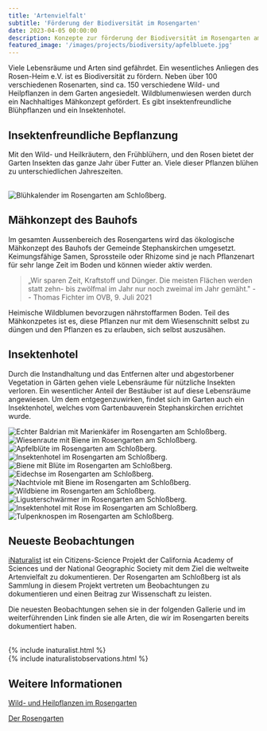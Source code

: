 ```yaml
---
title: 'Artenvielfalt'
subtitle: 'Förderung der Biodiversität im Rosengarten'
date: 2023-04-05 00:00:00
description: Konzepte zur förderung der Biodiversität im Rosengarten am Schloßberg.
featured_image: '/images/projects/biodiversity/apfelbluete.jpg'
---
```

 
Viele Lebensräume und Arten sind gefährdet. Ein wesentliches Anliegen des Rosen-Heim e.V. ist es Biodiversität zu fördern. Neben über 100 verschiedenen Rosenarten, sind ca. 150 verschiedene Wild- und Heilpflanzen in dem Garten angesiedelt. Wildblumenwiesen werden durch ein Nachhaltiges Mähkonzept gefördert. Es gibt insektenfreundliche Blühpflanzen und ein Insektenhotel.

## Insektenfreundliche Bepflanzung
 
Mit den Wild- und Heilkräutern, den Frühblühern, und den Rosen bietet der Garten Insekten das ganze Jahr über Futter an. 
Viele dieser Pflanzen blühen zu unterschiedlichen Jahreszeiten.

<br>
<div class="wrap"> 
    <img src="/images/projects/bluehkalender.png" style="margin-left: auto; margin-right: auto" alt="Blühkalender im Rosengarten am Schloßberg.">
</div>

## Mähkonzept des Bauhofs

Im gesamten Aussenbereich des Rosengartens wird das ökologische Mähkonzept des Bauhofs der Gemeinde Stephanskirchen umgesetzt. Keimungsfähige Samen, Sprossteile oder Rhizome sind je nach Pflanzenart für sehr lange Zeit im Boden und können wieder aktiv werden.

> „Wir sparen Zeit, Kraftstoff und Dünger. Die meisten Flächen werden statt zehn- bis zwölfmal im Jahr nur noch zweimal im Jahr gemäht." -- Thomas Fichter im OVB, 9. Juli 2021

Heimische Wildblumen bevorzugen nährstoffarmen Boden. Teil des Mähkonzpetes ist es, diese Pflanzen nur mit dem Wiesenschnitt selbst zu düngen und den Pflanzen es zu erlauben, sich selbst auszusähen.

## Insektenhotel

Durch die Instandhaltung und das Entfernen alter und abgestorbener Vegetation in Gärten gehen viele Lebensräume für nützliche Insekten verloren. Ein wesentlicher Anteil der Bestäuber ist auf diese Lebensräume angewiesen. 
Um dem entgegenzuwirken, findet sich im Garten auch ein Insektenhotel, welches vom Gartenbauverein Stephanskirchen errichtet wurde.


<div class="gallery" data-columns="3">
	<img src="/images/projects/biodiversity/echter_baldrian_marienkaefer.jpg"  alt="Echter Baldrian mit Marienkäfer im Rosengarten am Schloßberg.">
	<img src="/images/projects/biodiversity/akelaiblaettrige_wiesenraute_biene.jpg"  alt="Wiesenraute mit Biene im Rosengarten am Schloßberg.">
	<img src="/images/projects/biodiversity/apfelbluete.jpg" alt="Apfelblüte im Rosengarten am Schloßberg.">
	<img src="/images/projects/biodiversity/insektenhotel.jpg"  alt="Insektenhotel im Rosengarten am Schloßberg.">
	<img src="/images/projects/biodiversity/biene_bluete.jpg" alt="Biene mit Blüte im Rosengarten am Schloßberg.">
	<img src="/images/projects/biodiversity/eidechse.jpg" alt="Eidechse im Rosengarten am Schloßberg.">
	<img src="/images/projects/biodiversity/nachtviole_biene_01.jpg" alt="Nachtviole mit Biene im Rosengarten am Schloßberg.">
	<img src="/images/projects/biodiversity/wildbiene.jpg" alt="Wildbiene im Rosengarten am Schloßberg.">
	<img src="/images/projects/biodiversity/ligusterschwaermer.jpg" alt="Ligusterschwärmer im Rosengarten am Schloßberg.">
	<img src="/images/projects/biodiversity/insektenhotel_rose.jpg" alt="Insektenhotel mit Rose im Rosengarten am Schloßberg.">
	<img src="/images/projects/biodiversity/tulpenknospen.jpg" alt="Tulpenknospen im Rosengarten am Schloßberg.">
</div>

## Neueste Beobachtungen

[iNaturalist](https://de.wikipedia.org/wiki/INaturalist) ist ein Citizens-Science Projekt der California Academy of Sciences und der National Geographic Society mit dem Ziel die weltweite Artenvielfalt zu dokumentieren. Der Rosengarten am Schloßberg ist als Sammlung in diesem Projekt vertreten um Beobachtungen zu dokumentieren und einen Beitrag zur Wissenschaft zu leisten.

Die neuesten Beobachtungen sehen sie in der folgenden Gallerie und im weiterführenden Link finden sie alle Arten, die wir im Rosengarten bereits dokumentiert haben.

<br>
{% include inaturalist.html %}

<br>
{% include inaturalistobservations.html %}

## Weitere Informationen

[Wild- und Heilpflanzen im Rosengarten](/project/begleitpflanzen)

[Der Rosengarten](/project/rosengarten)
